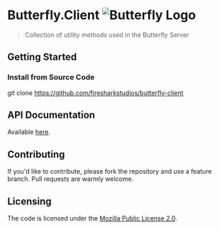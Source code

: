 # Butterfly.Client ![Butterfly Logo](https://raw.githubusercontent.com/firesharkstudios/Butterfly/master/img/logo-40x40.png) 

> Collection of utility methods used in the Butterfly Server

## Getting Started

### Install from Source Code

git clone https://github.com/firesharkstudios/butterfly-client

## API Documentation

Available [here](http://htmlpreview.github.io/?https://github.com/firesharkstudios/butterfly-client/blob/master/docs/api/Butterfly.Client.html).

## Contributing

If you'd like to contribute, please fork the repository and use a feature
branch. Pull requests are warmly welcome.

## Licensing

The code is licensed under the [Mozilla Public License 2.0](http://mozilla.org/MPL/2.0/).  
